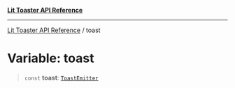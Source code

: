 [**Lit Toaster API Reference**](../README.md)

***

[Lit Toaster API Reference](../README.md) / toast

# Variable: toast

> `const` **toast**: [`ToastEmitter`](../classes/ToastEmitter.md)

